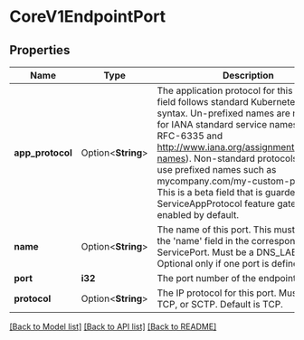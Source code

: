 # CoreV1EndpointPort

## Properties

Name | Type | Description | Notes
------------ | ------------- | ------------- | -------------
**app_protocol** | Option<**String**> | The application protocol for this port. This field follows standard Kubernetes label syntax. Un-prefixed names are reserved for IANA standard service names (as per RFC-6335 and http://www.iana.org/assignments/service-names). Non-standard protocols should use prefixed names such as mycompany.com/my-custom-protocol. This is a beta field that is guarded by the ServiceAppProtocol feature gate and enabled by default. | [optional]
**name** | Option<**String**> | The name of this port.  This must match the 'name' field in the corresponding ServicePort. Must be a DNS_LABEL. Optional only if one port is defined. | [optional]
**port** | **i32** | The port number of the endpoint. | 
**protocol** | Option<**String**> | The IP protocol for this port. Must be UDP, TCP, or SCTP. Default is TCP. | [optional]

[[Back to Model list]](../README.md#documentation-for-models) [[Back to API list]](../README.md#documentation-for-api-endpoints) [[Back to README]](../README.md)


